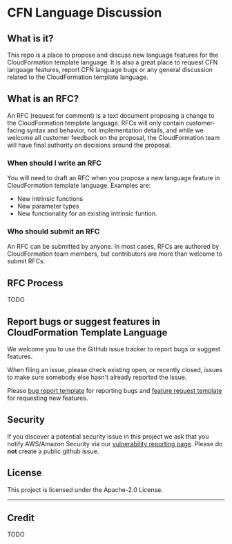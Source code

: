 # CFN Language Discussion

## What is it?
This repo is a place to propose and discuss new language features for the CloudFormation template language. It is also a great place to request CFN language features, report CFN language bugs or any general discussion related to the CloudFormation template language.

## What is an RFC?

An RFC (request for comment) is a text document proposing a change to the CloudFormation template language. RFCs will only contain customer-facing syntax and behavior, not implementation details, and while we welcome all customer feedback on the proposal, the CloudFormation team will have final authority on decisions around the proposal.

### When should I write an RFC
You will need to draft an RFC when you propose a new language feature in CloudFormation template language. Examples are:

   - New intrinsic functions
   - New parameter types
   - New functionality for an existing intrinsic funtion.

### Who should submit an RFC
An RFC can be submitted by anyone. In most cases, RFCs are authored by CloudFormation team members, but contributors are more than welcome to submit RFCs.

## RFC Process
TODO


## Report bugs or suggest features in CloudFormation Template Language

We welcome you to use the GitHub issue tracker to report bugs or suggest features.

When filing an issue, please check existing open, or recently closed, issues to make sure somebody else hasn't already reported the issue. 

Please [bug report template](.github/ISSUE_TEMPLATE/bug_report.md) for reporting bugs and [feature request template](.github/ISSUE_TEMPLATE/feature_request.md) for requesting new features.

## Security

If you discover a potential security issue in this project we ask that you notify AWS/Amazon Security via our [vulnerability reporting page](http://aws.amazon.com/security/vulnerability-reporting/). Please do **not** create a public github issue.

## License

This project is licensed under the Apache-2.0 License.

---
## Credit
TODO